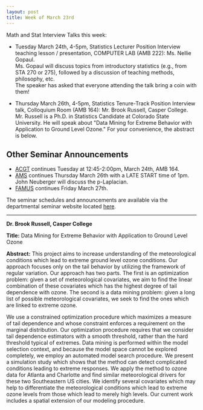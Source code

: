 ```yaml
---
layout: post
title: Week of March 23rd
---
```


Math and Stat Interview Talks this week:

- Tuesday  March 24th, 4-5pm, Statistics Lecturer Position Interview teaching lesson / presentation, COMPUTER LAB (AMB 222): Ms. Nellie Gopaul.
<br> Ms. Gopaul will discuss topics from introductory statistics (e.g., from STA 270 or 275), followed by a discussion of teaching methods, philosophy, etc.
<br> The speaker has asked that everyone attending the talk bring a coin with them!

- Thursday March 26th, 4-5pm, Statistics Tenure-Track Position Interview talk, Colloquium Room (AMB 164): Mr. Brook Russell, Casper College.
<br> Mr. Russell is a Ph.D. in Statistics Candidate at Colorado State University. He will speak about
 "Data Mining for Extreme Behavior with Application to Ground Level Ozone."  For your convenience, the abstract is below.

## Other Seminar Announcements ##

- [ACGT](acgtSpring2015) continues Tuesday at 12:45-2:00pm, March 24th, AMB 164.  
- [AMS](amsSpring2015) continues Thursday March 26th with a LATE START time of 1pm.  John Neuberger will discuss the p-Laplacian.
- [FAMUS](famusSpring2015) continues Friday March 27th.

The seminar schedules and announcements are available via the departmental seminar website located [here](http://naumathstat.github.io/seminars).


***************************

**Dr. Brook Russell, Casper College**

**Title:** Data Mining for Extreme Behavior with Application to Ground Level Ozone

**Abstract:**  This project aims to increase understanding of the meteorological conditions which lead to extreme ground level ozone conditions.  Our approach focuses only on the tail behavior by utilizing the framework of regular variation. Our approach has two parts.  The first is an optimization problem: given a set of meteorological covariates, we aim to find the linear combination of these covariates which has the highest degree of tail dependence with ozone. The second is a data mining problem: given a long list of possible meteorological covariates, we seek to find the ones which are linked to extreme ozone.

We use a constrained optimization procedure which maximizes a measure of tail dependence and whose constraint enforces a requirement on the  marginal distribution. Our optimization procedure requires that we consider tail dependence estimators with a smooth threshold,  rather than the hard threshold typical of extremes. Data mining is performed within the model selection context, and because the model space cannot be  explored completely, we employ an automated model search procedure. We present a simulation study which shows that the method can detect complicated conditions leading to extreme responses. We apply the method to ozone data for Atlanta and Charlotte and find similar meteorological drivers for these two Southeastern US cities. We identify several covariates which may help to differentiate the meteorological conditions which lead to extreme ozone levels from those which lead to merely high levels.  Our current work includes a spatial extension of our modeling procedure.
